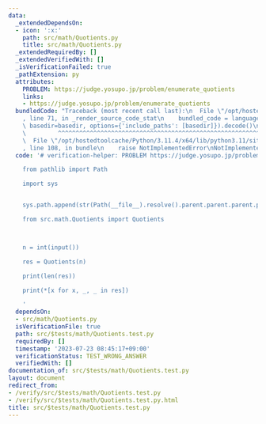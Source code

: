```yaml
---
data:
  _extendedDependsOn:
  - icon: ':x:'
    path: src/math/Quotients.py
    title: src/math/Quotients.py
  _extendedRequiredBy: []
  _extendedVerifiedWith: []
  _isVerificationFailed: true
  _pathExtension: py
  attributes:
    PROBLEM: https://judge.yosupo.jp/problem/enumerate_quotients
    links:
    - https://judge.yosupo.jp/problem/enumerate_quotients
  bundledCode: "Traceback (most recent call last):\n  File \"/opt/hostedtoolcache/Python/3.11.4/x64/lib/python3.11/site-packages/onlinejudge_verify/documentation/build.py\"\
    , line 71, in _render_source_code_stat\n    bundled_code = language.bundle(stat.path,\
    \ basedir=basedir, options={'include_paths': [basedir]}).decode()\n          \
    \         ^^^^^^^^^^^^^^^^^^^^^^^^^^^^^^^^^^^^^^^^^^^^^^^^^^^^^^^^^^^^^^^^^^^^^^^^^^^^^^^^^\n\
    \  File \"/opt/hostedtoolcache/Python/3.11.4/x64/lib/python3.11/site-packages/onlinejudge_verify/languages/python.py\"\
    , line 108, in bundle\n    raise NotImplementedError\nNotImplementedError\n"
  code: '# verification-helper: PROBLEM https://judge.yosupo.jp/problem/enumerate_quotients

    from pathlib import Path

    import sys


    sys.path.append(str(Path(__file__).resolve().parent.parent.parent.parent))

    from src.math.Quotients import Quotients



    n = int(input())

    res = Quotients(n)

    print(len(res))

    print(*[x for x, _, _ in res])

    '
  dependsOn:
  - src/math/Quotients.py
  isVerificationFile: true
  path: src/$tests/math/Quotients.test.py
  requiredBy: []
  timestamp: '2023-07-23 08:45:17+09:00'
  verificationStatus: TEST_WRONG_ANSWER
  verifiedWith: []
documentation_of: src/$tests/math/Quotients.test.py
layout: document
redirect_from:
- /verify/src/$tests/math/Quotients.test.py
- /verify/src/$tests/math/Quotients.test.py.html
title: src/$tests/math/Quotients.test.py
---
```

